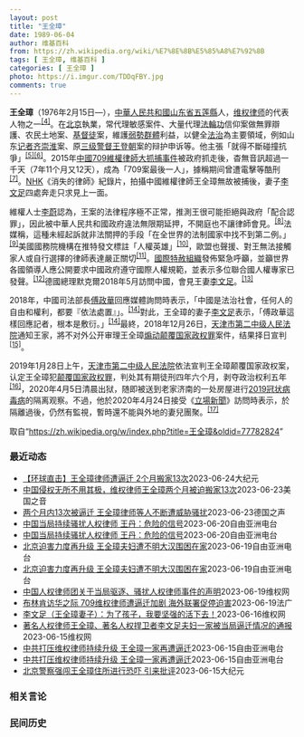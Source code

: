 ```yaml
---
layout: post
title: "王全璋"
date: 1989-06-04
author: 维基百科
from: https://zh.wikipedia.org/wiki/%E7%8E%8B%E5%85%A8%E7%92%8B
tags: [ 王全璋, 维基百科 ]
categories: [ 王全璋 ]
photo: https://i.imgur.com/TDDqFBY.jpg
comments: true
---
```

<div class="mw-parser-output"><div id="noteTA-22bb538a" class="noteTA"><div class="noteTA-group"><div data-noteta-group-source="module" data-noteta-group="People"></div></div></div>

<p><b>王全璋</b>（1976年2月15日<span class="useeditintro" title="Template:BLP editintro">—</span>），<a href="/wiki/%E4%B8%AD%E8%8F%AF%E4%BA%BA%E6%B0%91%E5%85%B1%E5%92%8C%E5%9C%8B" class="mw-redirect" title="中華人民共和國">中華人民共和國</a><a href="/wiki/%E5%B1%B1%E4%B8%9C%E7%9C%81" title="山东省">山东省</a><a href="/wiki/%E4%BA%94%E8%8E%B2%E5%8E%BF" title="五莲县">五莲縣</a>人，<a href="/wiki/%E7%BB%B4%E6%9D%83%E5%BE%8B%E5%B8%88" title="维权律师">维权律师</a>的代表人物之一<sup id="cite_ref-RFA608_4-0" class="reference"><a href="#cite_note-RFA608-4">[4]</a></sup>。在<a href="/wiki/%E5%8C%97%E4%BA%AC" class="mw-redirect" title="北京">北京</a>執業，常代理敏感案件、大量代理<a href="/wiki/%E6%B3%95%E8%BC%AA%E5%8A%9F" class="mw-redirect" title="法輪功">法輪功</a>信仰案做無罪辯護、农民土地案、<a href="/wiki/%E5%9F%BA%E7%9D%A3%E5%BE%92" title="基督徒">基督徒</a>案，維護<a href="/wiki/%E5%BC%B1%E5%8B%A2%E7%BE%A4%E9%AB%94" class="mw-redirect" title="弱勢群體">弱勢群體</a>利益，以健全<a href="/wiki/%E6%B3%95%E6%B2%BB" title="法治">法治</a>為主要領域，例如山东<a href="/wiki/%E8%AE%B0%E8%80%85" class="mw-redirect" title="记者">记者</a><a href="/w/index.php?title=%E9%BD%90%E5%B4%87%E6%B7%AE&amp;action=edit&amp;redlink=1" class="new" title="齐崇淮（页面不存在）">齐崇淮</a>案、原<a href="/wiki/%E4%B8%89%E7%BA%A7%E8%AD%A6%E7%9D%A3" title="三级警督">三级警督</a><a href="/wiki/%E7%8E%8B%E7%99%BB%E6%9C%9D" title="王登朝">王登朝</a>案的辩护申诉等。他主張「就得不斷碰撞抗爭」<sup id="cite_ref-BBC公開信_5-0" class="reference"><a href="#cite_note-BBC公開信-5">[5]</a></sup><sup id="cite_ref-6" class="reference"><a href="#cite_note-6">[6]</a></sup>。2015年<a href="/wiki/%E4%B8%AD%E5%9C%8B709%E7%B6%AD%E6%AC%8A%E5%BE%8B%E5%B8%AB%E5%A4%A7%E6%8A%93%E6%8D%95%E4%BA%8B%E4%BB%B6" title="中國709維權律師大抓捕事件">中國709維權律師大抓捕事件</a>被政府抓走後，杳無音訊超過一千天（7年11个月又12天），成為「709案最後一人」，據稱期间曾遭電擊等酷刑<sup id="cite_ref-EPOWK17_7-0" class="reference"><a href="#cite_note-EPOWK17-7">[7]</a></sup>。<a href="/wiki/NHK" class="mw-redirect" title="NHK">NHK</a>《消失的律師》紀錄片，拍攝中國維權律師王全璋無故被捕後，妻子<a href="/wiki/%E6%9D%8E%E6%96%87%E8%B6%B3" title="李文足">李文足</a>四處奔走只求見上一面。
</p><p>維權人士<a href="/wiki/%E6%9D%8E%E8%94%9A" class="mw-disambig" title="李蔚">李蔚</a>認為，王案的法律程序極不正常，推測王很可能拒絕與政府「配合認罪」，因此被中華人民共和國政府違法無限期延押，不開庭也不讓律師會見。<sup id="cite_ref-voa403_8-0" class="reference"><a href="#cite_note-voa403-8">[8]</a></sup>法媒稱，這種未經起訴就非法關押的手段「在全世界的法制國家中找不到第二例。」<sup id="cite_ref-RFI1227_9-0" class="reference"><a href="#cite_note-RFI1227-9">[9]</a></sup>美國國務院機構在推特發文標註「人權英雄」<sup id="cite_ref-voa412_10-0" class="reference"><a href="#cite_note-voa412-10">[10]</a></sup>，歐盟也聲援、對王無法接觸家人或自行選擇的律師表達嚴正關切<sup id="cite_ref-APP1228_11-0" class="reference"><a href="#cite_note-APP1228-11">[11]</a></sup>。<a href="/wiki/%E5%9C%8B%E9%9A%9B%E7%89%B9%E8%B5%A6%E7%B5%84%E7%B9%94" title="國際特赦組織">國際特赦組織</a>發佈緊急呼籲，並籲世界各國領導人應公開要求中國政府遵守國際人權規範，並表示多位聯合國人權專家已發聲。<sup id="cite_ref-12" class="reference"><a href="#cite_note-12">[12]</a></sup>德國總理默克爾2018年5月訪問中國，會見王妻<a href="/wiki/%E6%9D%8E%E6%96%87%E8%B6%B3" title="李文足">李文足</a>。<sup id="cite_ref-MERKEL_13-0" class="reference"><a href="#cite_note-MERKEL-13">[13]</a></sup>
</p><p>2018年，中國司法部長<a href="/wiki/%E5%82%85%E6%94%BF%E5%8D%8E" title="傅政华">傅政華</a>回應媒體詢問時表示，「中國是法治社會，任何人的自由和權利，都要『依法處置』」。<sup id="cite_ref-中央社_Central_New_Agency_2018_14-0" class="reference"><a href="#cite_note-中央社_Central_New_Agency_2018-14">[14]</a></sup>對此，王全璋的妻子<a href="/wiki/%E6%9D%8E%E6%96%87%E8%B6%B3" title="李文足">李文足</a>表示，「傅政華這樣回應記者，根本是敷衍。」<sup id="cite_ref-中央社_Central_New_Agency_2018_14-1" class="reference"><a href="#cite_note-中央社_Central_New_Agency_2018-14">[14]</a></sup>最終，2018年12月26日，<a href="/wiki/%E5%A4%A9%E6%B4%A5%E5%B8%82%E7%AC%AC%E4%BA%8C%E4%B8%AD%E7%BA%A7%E4%BA%BA%E6%B0%91%E6%B3%95%E9%99%A2" title="天津市第二中级人民法院">天津市第二中级人民法院</a>通知王家，將不对外公开审理王全璋<a href="/wiki/%E7%85%BD%E5%8A%A8%E9%A2%A0%E8%A6%86%E5%9B%BD%E5%AE%B6%E6%94%BF%E6%9D%83%E7%BD%AA" title="煽动颠覆国家政权罪">煽动颠覆国家政权罪</a>案件，结果择日宣判<sup id="cite_ref-trial_15-0" class="reference"><a href="#cite_note-trial-15">[15]</a></sup>。
</p><p>2019年1月28日上午，<a href="/wiki/%E5%A4%A9%E6%B4%A5%E5%B8%82%E7%AC%AC%E4%BA%8C%E4%B8%AD%E7%BA%A7%E4%BA%BA%E6%B0%91%E6%B3%95%E9%99%A2" title="天津市第二中级人民法院">天津市第二中级人民法院</a>依法宣判王全璋颠覆国家政权案，认定王全璋犯<a href="/wiki/%E9%A2%A0%E8%A6%86%E5%9B%BD%E5%AE%B6%E6%94%BF%E6%9D%83%E7%BD%AA" title="颠覆国家政权罪">颠覆国家政权罪</a>，判处其有期徒刑四年六个月，剥夺政治权利五年<sup id="cite_ref-宣判_16-0" class="reference"><a href="#cite_note-宣判-16">[16]</a></sup>，2020年4月5日清晨出狱，随即被送到老家济南的一处房屋进行<a href="/wiki/2019%E5%86%A0%E7%8A%B6%E7%97%85%E6%AF%92%E7%97%85" title="2019冠状病毒病">2019冠状病毒病</a>的隔离观察。不過，他於2020年4月24日接受《<a href="/wiki/%E7%AB%8B%E5%A0%B4%E6%96%B0%E8%81%9E" title="立場新聞">立場新聞</a>》訪問時表示，於隔離過後，仍然有監視，暫時還不能與外地的妻兒團聚。<sup id="cite_ref-TheStandNews-20200424-1_17-0" class="reference"><a href="#cite_note-TheStandNews-20200424-1-17">[17]</a></sup>
</p>
</div><!--esi <esi:include src="/esitest-fa8a495983347898/content" /> --><noscript><img src="//zh.wikipedia.org/wiki/Special:CentralAutoLogin/start?type=1x1" alt="" title="" width="1" height="1" style="border: none; position: absolute;"></noscript>
<div class="printfooter" data-nosnippet="">取自“<a dir="ltr" href="https://zh.wikipedia.org/w/index.php?title=王全璋&amp;oldid=77782824">https://zh.wikipedia.org/w/index.php?title=王全璋&amp;oldid=77782824</a>”</div><div id="recent-news"><h3>最近动态</h3><ul><li><a href="https://nodebe4.github.io/waimei/2023-06-24/%E7%8E%AF%E7%90%83%E7%9B%B4%E5%87%BB-%E7%8E%8B%E5%85%A8%E7%92%8B%E5%BE%8B%E5%B8%88%E9%81%AD%E9%80%BC%E8%BF%81-2%E4%B8%AA%E6%9C%88%E6%90%AC%E5%AE%B613%E6%AC%A1" title="【环球直击】王全璋律师遭逼迁 2个月搬家13次—— 【大纪元2023年06月24日讯】（新唐人环球直击6月23日完整版）维权律师被逼迁骚扰，王全璋：两个月搬家13次；拜登：美中关系和美印关系有区...">【环球直击】王全璋律师遭逼迁 2个月搬家13次</a><time>2023-06-24</time><a class="tag">大纪元</a></li>
<li><a href="https://nodebe4.github.io/waimei/2023-06-23/%E4%B8%AD%E5%9B%BD%E4%BE%B5%E6%9D%83%E6%97%A0%E6%89%80%E4%B8%8D%E7%94%A8%E5%85%B6%E6%9E%81-%E7%BB%B4%E6%9D%83%E5%BE%8B%E5%B8%88%E7%8E%8B%E5%85%A8%E7%92%8B%E4%B8%A4%E4%B8%AA%E6%9C%88%E8%A2%AB%E8%BF%AB%E6%90%AC%E5%AE%B613%E6%AC%A1" title="中国侵权无所不用其极，维权律师王全璋两个月被迫搬家13次—— Fri, 23 Jun 2023 15:45:30 GMT 中国维权律师王全璋从他最近居住的昌平住所向外眺望。（2023年6月20日...">中国侵权无所不用其极，维权律师王全璋两个月被迫搬家13次</a><time>2023-06-23</time><a class="tag">美国之音</a></li>
<li><a href="https://nodebe4.github.io/waimei/2023-06-23/%E4%B8%A4%E4%B8%AA%E6%9C%88%E5%86%8513%E6%AC%A1%E8%A2%AB%E9%80%BC%E8%BF%81-%E7%8E%8B%E5%85%A8%E7%92%8B%E5%BE%8B%E5%B8%88%E7%AD%89%E4%BA%BA%E4%B8%8D%E6%96%AD%E9%81%AD%E5%A8%81%E8%83%81%E9%AA%9A%E6%89%B0" title="两个月内13次被逼迁 王全璋律师等人不断遭威胁骚扰—— 2023-06-23T10:41:55.579Z 王全璋律师2023年6月20日在现居的昌平家中向美联社记者讲述他与家人被逼迁的遭遇 （德...">两个月内13次被逼迁 王全璋律师等人不断遭威胁骚扰</a><time>2023-06-23</time><a class="tag">德国之声</a></li>
<li><a href="https://nodebe4.github.io/waimei/2023-06-20/%E4%B8%AD%E5%9B%BD%E5%BD%93%E5%B1%80%E6%8C%81%E7%BB%AD%E9%AA%9A%E6%89%B0%E4%BA%BA%E6%9D%83%E5%BE%8B%E5%B8%88-%E7%8E%8B%E4%B8%B9-%E5%8D%B1%E9%99%A9%E7%9A%84%E4%BF%A1%E5%8F%B7" title="中国当局持续骚扰人权律师 王丹：危险的信号—— 中国的一些人权律师屡遭当局强制逼迁。图为王全璋律师在住所被断水断电后点蜡烛照明。 李文足推特截图 在中国当局针对维权律师和人权捍卫者的&quot;...">中国当局持续骚扰人权律师 王丹：危险的信号</a><time>2023-06-20</time><a class="tag">自由亚洲电台</a></li>
<li><a href="https://nodebe4.github.io/waimei/2023-06-20/%E4%B8%AD%E5%9B%BD%E5%BD%93%E5%B1%80%E6%8C%81%E7%BB%AD%E9%AA%9A%E6%89%B0%E4%BA%BA%E6%9D%83%E5%BE%8B%E5%B8%88-%E7%8E%8B%E4%B8%B9-%E5%8D%B1%E9%99%A9%E7%9A%84%E4%BF%A1%E5%8F%B7" title="中国当局持续骚扰人权律师 王丹：危险的信号—— 中国的一些人权律师屡遭当局强制逼迁。图为王全璋律师在住所被断水断电后点蜡烛照明。 李文足推特截图 在中国当局针对维权律师和人权捍卫者的&quot;...">中国当局持续骚扰人权律师 王丹：危险的信号</a><time>2023-06-20</time><a class="tag">自由亚洲电台</a></li>
<li><a href="https://nodebe4.github.io/waimei/2023-06-19/%E5%8C%97%E4%BA%AC%E8%BF%AB%E5%AE%B3%E5%8A%9B%E5%BA%A6%E5%86%8D%E5%8D%87%E7%BA%A7-%E7%8E%8B%E5%85%A8%E7%92%8B%E5%A4%AB%E5%A6%87%E9%81%AD%E4%B8%8D%E6%98%8E%E5%A4%A7%E6%B1%89%E5%9B%B4%E5%9B%B0%E5%9C%A8%E5%AE%B6" title="北京迫害力度再升级 王全璋夫妇遭不明大汉围困在家—— 中国人权律师王全璋周日（6月18日）住所被无故断电，昌平供电所一位工作人员受到拦阻，无法上门处理。 推特截图 中国当局迫害人权律师王全璋的手...">北京迫害力度再升级 王全璋夫妇遭不明大汉围困在家</a><time>2023-06-19</time><a class="tag">自由亚洲电台</a></li>
<li><a href="https://nodebe4.github.io/waimei/2023-06-19/%E5%8C%97%E4%BA%AC%E8%BF%AB%E5%AE%B3%E5%8A%9B%E5%BA%A6%E5%86%8D%E5%8D%87%E7%BA%A7-%E7%8E%8B%E5%85%A8%E7%92%8B%E5%A4%AB%E5%A6%87%E9%81%AD%E4%B8%8D%E6%98%8E%E5%A4%A7%E6%B1%89%E5%9B%B4%E5%9B%B0%E5%9C%A8%E5%AE%B6" title="北京迫害力度再升级 王全璋夫妇遭不明大汉围困在家—— 中国人权律师王全璋周日（6月18日）住所被无故断电，昌平供电所一位工作人员受到拦阻，无法上门处理。 推特截图 中国当局迫害人权律师王全璋的手...">北京迫害力度再升级 王全璋夫妇遭不明大汉围困在家</a><time>2023-06-19</time><a class="tag">自由亚洲电台</a></li>
<li><a href="https://nodebe4.github.io/waimei/2023-06-19/%E4%B8%AD%E5%9B%BD%E4%BA%BA%E6%9D%83%E5%BE%8B%E5%B8%88%E5%9B%A2%E5%85%B3%E4%BA%8E%E5%BD%93%E5%B1%80%E9%A9%B1%E9%80%90-%E9%AA%9A%E6%89%B0%E4%BA%BA%E6%9D%83%E5%BE%8B%E5%B8%88%E4%BA%8B%E4%BB%B6%E7%9A%84%E5%A3%B0%E6%98%8E" title="中国人权律师团关于当局驱逐、骚扰人权律师事件的声明—— 最近几个月以来，人权律师李和平家庭、王全璋家庭、包龙军家庭等被不同程度的骚扰，当局对人权律师、人权捍卫者、异议人士群体的打压使用上新手段—...">中国人权律师团关于当局驱逐、骚扰人权律师事件的声明</a><time>2023-06-19</time><a class="tag">维权网</a></li>
<li><a href="https://nodebe4.github.io/waimei/2023-06-19/%E5%B8%83%E6%9E%97%E8%82%AF%E8%AE%BF%E5%8D%8E%E4%B9%8B%E9%99%85-709%E7%BB%B4%E6%9D%83%E5%BE%8B%E5%B8%88%E9%81%AD%E9%80%BC%E8%BF%81%E5%8A%A0%E5%89%A7-%E6%B5%B7%E5%A4%96%E8%81%94%E7%BD%B2%E4%BF%83%E5%81%9C%E8%BF%AB%E5%AE%B3" title="布林肯访华之际 709维权律师遭逼迁加剧 海外联署促停迫害—— 19/06/2023 - 10:00 正当美国国务卿布林肯访华之际，北京加紧对维权律师的迫迁行动。王全璋所住单位三天前起再受断电之...">布林肯访华之际  709维权律师遭逼迁加剧  海外联署促停迫害</a><time>2023-06-19</time><a class="tag">法广</a></li>
<li><a href="https://nodebe4.github.io/waimei/2023-06-16/%E6%9D%8E%E6%96%87%E8%B6%B3-%E7%8E%8B%E5%85%A8%E7%92%8B%E5%A6%BB%E5%AD%90-%E4%B8%BA%E4%BA%86%E5%AD%A9%E5%AD%90-%E6%88%91%E8%A6%81%E5%9D%9A%E5%BC%BA%E7%9A%84%E6%B4%BB%E4%B8%8B%E5%8E%BB" title="李文足（王全璋妻子）：为了孩子，我要坚强的活下去！—— 2023年6月14日搬进昌平昌盛园新家，从晚上6点40开始，三个流氓在家门口暴力阻拦王全璋进门，倒在地上用身体顶门，警察王开国趁机闯进来大...">李文足（王全璋妻子）：为了孩子，我要坚强的活下去！</a><time>2023-06-16</time><a class="tag">维权网</a></li>
<li><a href="https://nodebe4.github.io/waimei/2023-06-15/%E8%91%97%E5%90%8D%E4%BA%BA%E6%9D%83%E5%BE%8B%E5%B8%88%E7%8E%8B%E5%85%A8%E7%92%8B-%E8%91%97%E5%90%8D%E4%BA%BA%E6%9D%83%E6%8D%8D%E5%8D%AB%E8%80%85%E6%9D%8E%E6%96%87%E8%B6%B3%E5%A4%AB%E5%A6%87%E4%B8%80%E5%AE%B6%E8%A2%AB%E5%BD%93%E5%B1%80%E9%80%BC%E8%BF%81%E6%83%85%E5%86%B5%E7%9A%84%E9%80%9A%E6%8A%A5" title="著名人权律师王全璋、著名人权捍卫者李文足夫妇一家被当局逼迁情况的通报—— 王全璋李文足一家被逼迁情况根据王全璋发布的推特顺序整理如下：（至2023年6月16日） 被逼迁的背景是进入4月份以来，发...">著名人权律师王全璋、著名人权捍卫者李文足夫妇一家被当局逼迁情况的通报</a><time>2023-06-15</time><a class="tag">维权网</a></li>
<li><a href="https://nodebe4.github.io/waimei/2023-06-15/%E4%B8%AD%E5%85%B1%E6%89%93%E5%8E%8B%E7%BB%B4%E6%9D%83%E5%BE%8B%E5%B8%88%E6%8C%81%E7%BB%AD%E5%8D%87%E7%BA%A7-%E7%8E%8B%E5%85%A8%E7%92%8B%E4%B8%80%E5%AE%B6%E5%86%8D%E9%81%AD%E9%80%BC%E8%BF%81" title="中共打压维权律师持续升级 王全璋一家再遭逼迁—— 屡遭北京公安逼迁的中国人权律师王全璋一家 李文足提供 &quot;709&quot;事件中遭到打压的中国维权律师持续受到中共当局的驱赶，不仅是维...">中共打压维权律师持续升级 王全璋一家再遭逼迁</a><time>2023-06-15</time><a class="tag">自由亚洲电台</a></li>
<li><a href="https://nodebe4.github.io/waimei/2023-06-15/%E4%B8%AD%E5%85%B1%E6%89%93%E5%8E%8B%E7%BB%B4%E6%9D%83%E5%BE%8B%E5%B8%88%E6%8C%81%E7%BB%AD%E5%8D%87%E7%BA%A7-%E7%8E%8B%E5%85%A8%E7%92%8B%E4%B8%80%E5%AE%B6%E5%86%8D%E9%81%AD%E9%80%BC%E8%BF%81" title="中共打压维权律师持续升级 王全璋一家再遭逼迁—— 屡遭北京公安逼迁的中国人权律师王全璋一家 李文足提供 &quot;709&quot;事件中遭到打压的中国维权律师持续受到中共当局的驱赶，不仅是维...">中共打压维权律师持续升级 王全璋一家再遭逼迁</a><time>2023-06-15</time><a class="tag">自由亚洲电台</a></li>
<li><a href="https://nodebe4.github.io/waimei/2023-06-15/%E5%8C%97%E4%BA%AC%E8%AD%A6%E5%AF%9F%E5%BC%BA%E9%97%AF%E7%8E%8B%E5%85%A8%E7%92%8B%E4%BD%8F%E6%89%80%E8%BF%9B%E8%A1%8C%E6%81%90%E5%90%93-%E5%BC%95%E6%9D%A5%E6%89%B9%E8%AF%84" title="北京警察强闯王全璋住所进行恐吓 引来批评—— 【大纪元2023年06月13日讯】（大纪元记者洪宁采访报导）北京警方之前以搜查吸毒人员名义欲强闯王全璋律师租住的住所被拒后，6月14日又以“非法侵入...">北京警察强闯王全璋住所进行恐吓 引来批评</a><time>2023-06-15</time><a class="tag">大纪元</a></li>
</ul></div><div id="open-opinion"><h3>相关言论</h3><ul></ul></div><div id="mjls-record"><h3>民间历史</h3><ul></ul></div>